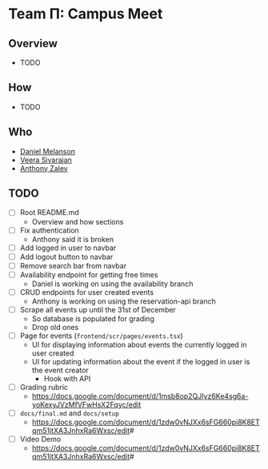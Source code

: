 # Team &Pi;: Campus Meet

## Overview

- TODO

## How

- TODO

## Who

- [Daniel Melanson](https://github.com/daniel-melanson)
- [Veera Sivarajan](https://github.com/veera-sivarajan)
- [Anthony Zalev](https://github.com/AnthonyZalev)

## TODO

- [ ] Root README.md
  - Overview and how sections
- [ ] Fix authentication
  - Anthony said it is broken
- [ ] Add logged in user to navbar
- [ ] Add logout button to navbar
- [ ] Remove search bar from navbar
- [ ] Availability endpoint for getting free times
  - Daniel is working on using the availability branch
- [ ] CRUD endpoints for user created events
  - Anthony is working on using the reservation-api branch
- [ ] Scrape all events up until the 31st of December
  - So database is populated for grading
  - Drop old ones
- [ ] Page for events (`frontend/scr/pages/events.tsx`)
  - UI for displaying information about events the currently logged in user created
  - UI for updating information about the event if the logged in user is the event creator
    - Hook with API
- [ ] Grading rubric
  - <https://docs.google.com/document/d/1msb8op2QJIyz6Ke4sg6a-yoKexyJVzMfVFwHsX2Fqyc/edit>
- [ ] `docs/final.md` and `docs/setup`
  - <https://docs.google.com/document/d/1zdw0vNJXx6sFG660pi8K8ETqm51jtXA3JnhxRa6Wxsc/edit>#
- [ ] Video Demo
  - <https://docs.google.com/document/d/1zdw0vNJXx6sFG660pi8K8ETqm51jtXA3JnhxRa6Wxsc/edit>#
